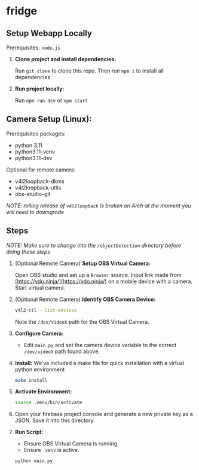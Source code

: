 # fridge
## Setup Webapp Locally
Prerequisites: `node.js`

1. **Clone project and install dependencies:**
   
   Run ```git clone``` to clone this repo.
   Then run ```npm i``` to install all dependencies 

3. **Run project locally:**

   Run ```npm run dev``` or ```npm start```

## Camera Setup (Linux):
Prerequisites packages: 
- python 3.11
- python3.11-venv
- python3.11-dev

Optional for remote camera:
- v4l2loopback-dkms
- v4l2loopback-utils
- obs-studio-git

*NOTE:  rolling release of `v4l2loopback` is broken on Arch at the moment you will need to downgrade*

## Steps

*NOTE: Make sure to change into the `/objectDetection` directory before doing these steps*

1.  (Optional Remote Camera) **Setup OBS Virtual Camera:**
   
    Open OBS studio and set up a `Browser` source. Input link made from [https://vdo.ninja/](https://vdo.ninja/) on a mobile device with a camera.
    Start virtual camera.
    
3.  (Optional Remote Camera) **Identify OBS Camera Device:**
    ```bash
    v4l2-ctl --list-devices
    ```
    Note the `/dev/videoX` path for the OBS Virtual Camera.

4.  **Configure Camera:**
    * Edit `main.py` and set the camera device variable to the correct `/dev/videoX` path found above.

5.  **Install:**
    We've included a make file for quick installation with a virtual python environment
    ```bash
    make install
    ```

6.  **Activate Environment:**
    ```bash
    source .venv/bin/activate
    ```
7.  Open your firebase project console and generate a new private key as a JSON. Save it into this directory.

8.  **Run Script:**
    * Ensure OBS Virtual Camera is running. 
    * Ensure `.venv` is active.
    ```bash
    python main.py
    ```
